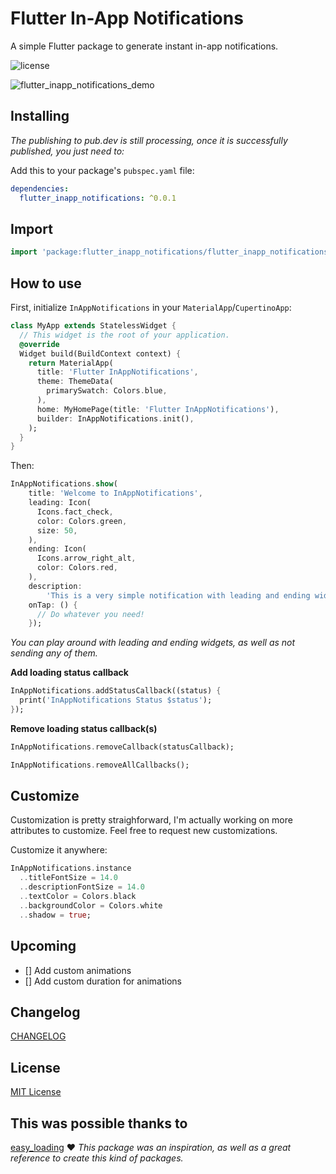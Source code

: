 # Flutter In-App Notifications
A simple Flutter package to generate instant in-app notifications.

![license](https://img.shields.io/github/license/pintalubaf/flutter_inapp_notifications?style=flat)

![flutter_inapp_notifications_demo](https://user-images.githubusercontent.com/36412259/120113731-32e0bb80-c152-11eb-8b73-26cdc1e3163d.gif)

## Installing

<em>The publishing to pub.dev is still processing, once it is successfully published, you just need to:</em>

Add this to your package's `pubspec.yaml` file:

```yaml
dependencies:
  flutter_inapp_notifications: ^0.0.1
```


## Import

```dart
import 'package:flutter_inapp_notifications/flutter_inapp_notifications.dart';
```

## How to use

First, initialize `InAppNotifications` in your `MaterialApp`/`CupertinoApp`:

```dart
class MyApp extends StatelessWidget {
  // This widget is the root of your application.
  @override
  Widget build(BuildContext context) {
    return MaterialApp(
      title: 'Flutter InAppNotifications',
      theme: ThemeData(
        primarySwatch: Colors.blue,
      ),
      home: MyHomePage(title: 'Flutter InAppNotifications'),
      builder: InAppNotifications.init(),
    );
  }
}
```

Then:

```dart
InAppNotifications.show(
    title: 'Welcome to InAppNotifications',
    leading: Icon(
      Icons.fact_check,
      color: Colors.green,
      size: 50,
    ),
    ending: Icon(
      Icons.arrow_right_alt,
      color: Colors.red,
    ),
    description:
        'This is a very simple notification with leading and ending widget.',
    onTap: () {
      // Do whatever you need!
    });
```

<em>You can play around with leading and ending widgets, as well as not sending any of them.</em>

<strong>Add loading status callback</strong>

```dart
InAppNotifications.addStatusCallback((status) {
  print('InAppNotifications Status $status');
});
```

<strong>Remove loading status callback(s)</strong>

```dart
InAppNotifications.removeCallback(statusCallback);

InAppNotifications.removeAllCallbacks();
```
## Customize
Customization is pretty straighforward, I'm actually working on more attributes to customize. Feel free to request new customizations.

Customize it anywhere:
```dart
InAppNotifications.instance
  ..titleFontSize = 14.0
  ..descriptionFontSize = 14.0
  ..textColor = Colors.black
  ..backgroundColor = Colors.white
  ..shadow = true;
```

## Upcoming

- [] Add custom animations
- [] Add custom duration for animations

## Changelog

[CHANGELOG](./CHANGELOG.md)

## License

[MIT License](./LICENSE)

## This was possible thanks to
[easy_loading](https://github.com/kokohuang/flutter_easyloading) ❤️
<em>This package was an inspiration, as well as a great reference to create this kind of packages.</em>
